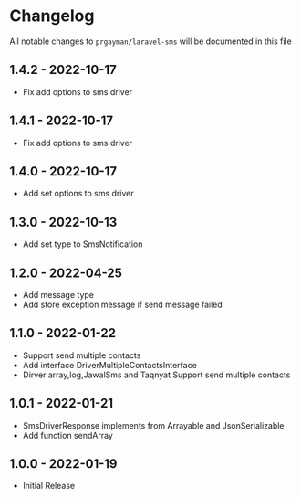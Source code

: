 # Changelog

All notable changes to `prgayman/laravel-sms` will be documented in this file

## 1.4.2 - 2022-10-17

- Fix add options to sms driver

## 1.4.1 - 2022-10-17

- Fix add options to sms driver

## 1.4.0 - 2022-10-17

- Add set options to sms driver

## 1.3.0 - 2022-10-13

- Add set type to SmsNotification

## 1.2.0 - 2022-04-25

- Add message type
- Add store exception message if send message failed

## 1.1.0 - 2022-01-22

- Support send multiple contacts
- Add interface DriverMultipleContactsInterface
- Dirver array,log,JawalSms and Taqnyat Support send multiple contacts

## 1.0.1 - 2022-01-21

- SmsDriverResponse implements from Arrayable and JsonSerializable
- Add function sendArray

## 1.0.0 - 2022-01-19

- Initial Release
